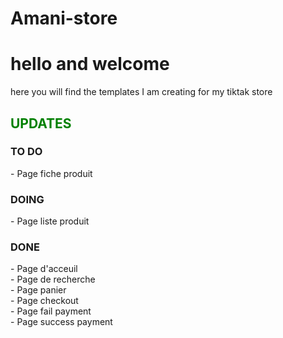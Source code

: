 # Amani-store
 
<h1> hello and welcome </h1>
<p>here you will find the templates I am creating for my tiktak store <p>

<h2 style="color:green;" >  UPDATES </h2>
<h3> TO DO </h3>
- Page fiche produit
<h3> DOING </h3>
- Page liste produit
<h3> DONE </h3>
- Page d'acceuil <br>
- Page de recherche <br>
- Page panier <br>
- Page checkout <br>
- Page fail payment <br>
- Page success payment <br>





